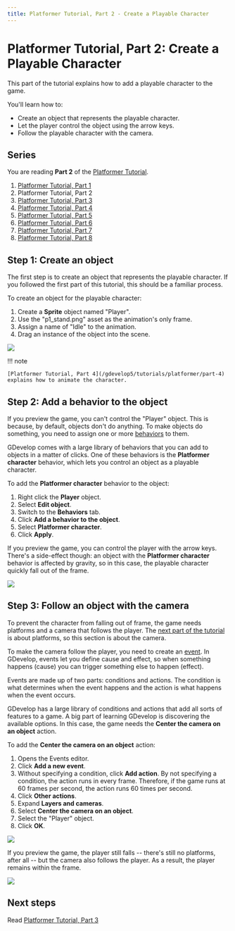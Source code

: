 ```yaml
---
title: Platformer Tutorial, Part 2 - Create a Playable Character
---
```

# Platformer Tutorial, Part 2: Create a Playable Character

This part of the tutorial explains how to add a playable character to the game.

You'll learn how to:

- Create an object that represents the playable character.
- Let the player control the object using the arrow keys.
- Follow the playable character with the camera.

## Series

You are reading **Part 2** of the [Platformer Tutorial](/gdevelop5/tutorials/platformer/start).

1. [Platformer Tutorial, Part 1](/gdevelop5/tutorials/platformer/start)
2. Platformer Tutorial, Part 2
3. [Platformer Tutorial, Part 3](/gdevelop5/tutorials/platformer/part-3)
4. [Platformer Tutorial, Part 4](/gdevelop5/tutorials/platformer/part-4)
5. [Platformer Tutorial, Part 5](/gdevelop5/tutorials/platformer/part-5)
6. [Platformer Tutorial, Part 6](/gdevelop5/tutorials/platformer/part-6)
7. [Platformer Tutorial, Part 7](/gdevelop5/tutorials/platformer/part-7)
8. [Platformer Tutorial, Part 8](/gdevelop5/tutorials/platformer/part-8)

## Step 1: Create an object

The first step is to create an object that represents the playable character. If you followed the first part of this tutorial, this should be a familiar process.

To create an object for the playable character:

1. Create a **Sprite** object named "Player".
2. Use the "p1_stand.png" asset as the animation's only frame.
3. Assign a name of "Idle" to the animation.
4. Drag an instance of the object into the scene.

![](/gdevelop5/tutorials/platformer/player-object.jpg)

!!! note

    [Platformer Tutorial, Part 4](/gdevelop5/tutorials/platformer/part-4) explains how to animate the character.

## Step 2: Add a behavior to the object

If you preview the game, you can't control the "Player" object. This is because, by default, objects don't do anything. To make objects do something, you need to assign one or more [behaviors](/gdevelop5/behaviors) to them.

GDevelop comes with a large library of behaviors that you can add to objects in a matter of clicks. One of these behaviors is the **Platformer character** behavior, which lets you control an object as a playable character.

To add the **Platformer character** behavior to the object:

1. Right click the **Player** object.
2. Select **Edit object**.
3. Switch to the **Behaviors** tab.
4. Click **Add a behavior to the object**.
5. Select **Platformer character**.
6. Click **Apply**.

If you preview the game, you can control the player with the arrow keys. There's a side-effect though: an object with the **Platformer character** behavior is affected by gravity, so in this case, the playable character quickly fall out of the frame.

![](/gdevelop5/tutorials/platformer/platformer-character-behavior-preview.gif)

## Step 3: Follow an object with the camera

To prevent the character from falling out of frame, the game needs platforms and a camera that follows the player. The [next part of the tutorial](/gdevelop5/tutorials/platformer/part-3) is about platforms, so this section is about the camera.

To make the camera follow the player, you need to create an [event](/gdevelop5/events). In GDevelop, events let you define cause and effect, so when something happens (cause) you can trigger something else to happen (effect).

Events are made up of two parts: conditions and actions. The condition is what determines when the event happens and the action is what happens when the event occurs.

GDevelop has a large library of conditions and actions that add all sorts of features to a game. A big part of learning GDevelop is discovering the available options. In this case, the game needs the **Center the camera on an object** action.

To add the **Center the camera on an object** action:

1. Opens the Events editor.
2. Click **Add a new event**.
3. Without specifying a condition, click **Add action**. By not specifying a condition, the action runs in every frame. Therefore, if the game runs at 60 frames per second, the action runs 60 times per second.
4. Click **Other actions**.
5. Expand **Layers and cameras**.
6. Select **Center the camera on an object**.
7. Select the "Player" object.
8. Click **OK**.

![](/gdevelop5/tutorials/platformer/center-camera-event.jpg)

If you preview the game, the player still falls -- there's still no platforms, after all -- but the camera also follows the player. As a result, the player remains within the frame.

![](/gdevelop5/tutorials/platformer/center-camera-on-object-preview.gif)

## Next steps

Read [Platformer Tutorial, Part 3](/gdevelop5/tutorials/platformer/part-3)